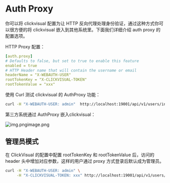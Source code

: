 # Auth Proxy

你可以将 clickvisual 配置为让 HTTP 反向代理处理身份验证，通过这种方式你可以很方便的将 clickvisual 嵌入到其他系统里。下面我们详细介绍 auth proxy 的配置选项。



HTTP Proxy 配置：
```yaml
[auth.proxy]
# Defaults to false, but set to true to enable this feature
enabled = true
# HTTP Header name that will contain the username or email
headerName = "X-WEBAUTH-USER"
rootTokenKey = "X-CLICKVISUAL-TOKEN"
rootTokenValue = "xxx"
```

使用 Curl 测试 clickvisual 的 AuthProxy 功能：
```sh
curl -H "X-WEBAUTH-USER: admin"  http://localhost:19001/api/v1/users/info
```

第三方系统通过 AuthProxy 嵌入clickvisual：

![img.png](../../images/auth-proxy.png)image.png

## 管理员模式
在 ClickVisual 的配置中配置 rootTokenKey 和 rootTokenValue 后，访问的 header 头中增加对应参数，这样的用户通过 proxy 方式登录后默认成为管理员。
```sh
curl -H "X-WEBAUTH-USER: admin" \
     -H "X-CLICKVISUAL-TOKEN: xxx" http://localhost:19001/api/v1/users/info
```
